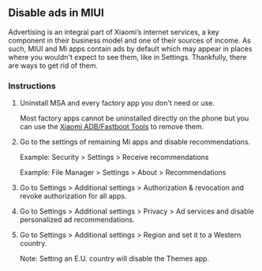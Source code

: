 ## Disable ads in MIUI

Advertising is an integral part of Xiaomi’s internet services, a key component in their business model and one of their sources of income. As such, MIUI and Mi apps contain ads by default which may appear in places where you wouldn't expect to see them, like in Settings. Thankfully, there are ways to get rid of them.

### Instructions

1. Uninstall MSA and every factory app you don't need or use.

    Most factory apps cannot be uninstalled directly on the phone but you can use the [Xiaomi ADB/Fastboot Tools](systemapps.md) to remove them.

2. Go to the settings of remaining Mi apps and disable recommendations.

    Example: Security > Settings > Receive recommendations

    Example: File Manager > Settings > About > Recommendations

3. Go to Settings > Additional settings > Authorization & revocation and revoke authorization for all apps.

4. Go to Settings > Additional settings > Privacy > Ad services and disable personalized ad recommendations.

5. Go to Settings > Additional settings > Region and set it to a Western country.

    Note: Setting an E.U. country will disable the Themes app.
